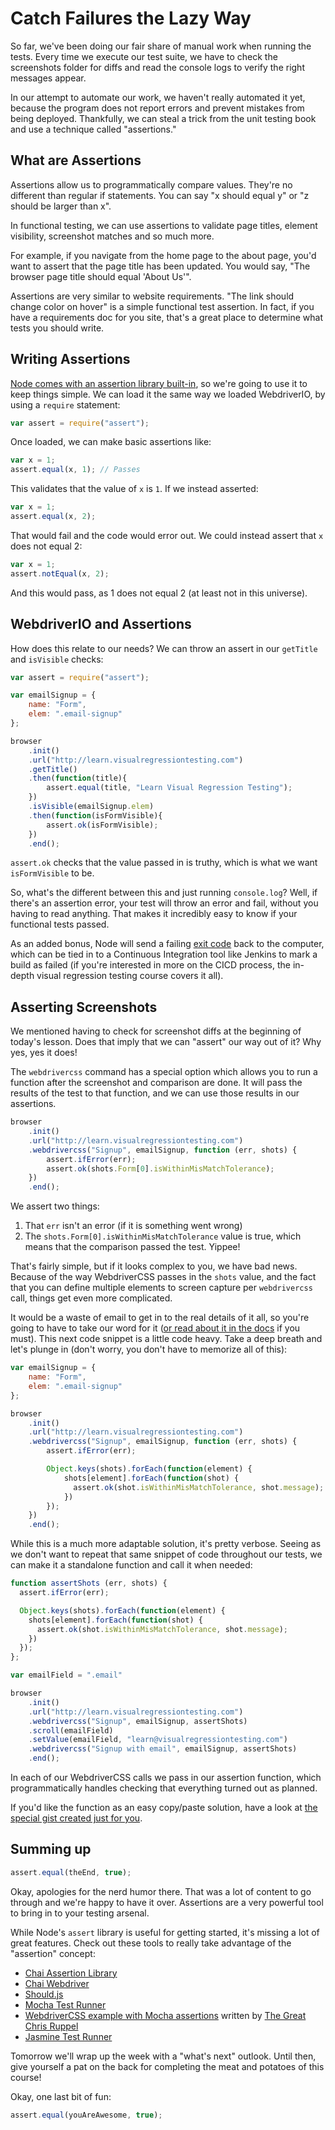 # Catch Failures the Lazy Way

So far, we've been doing our fair share of manual work when running the tests. Every time we execute our test suite, we have to check the screenshots folder for diffs and read the console logs to verify the right messages appear.

In our attempt to automate our work, we haven't really automated it yet, because the program does not report errors and prevent mistakes from being deployed. Thankfully, we can steal a trick from the unit testing book and use a technique called "assertions."

## What are Assertions

Assertions allow us to programmatically compare values. They're no different than regular if statements. You can say "x should equal y" or "z should be larger than x".

In functional testing, we can use assertions to validate page titles, element visibility, screenshot matches and so much more.

For example, if you navigate from the home page to the about page, you'd want to assert that the page title has been updated. You would say, "The browser page title should equal 'About Us'".

Assertions are very similar to website requirements. "The link should change color on hover" is a simple functional test assertion. In fact, if you have a requirements doc for you site, that's a great place to determine what tests you should write.

## Writing Assertions

[Node comes with an assertion library built-in](https://nodejs.org/docs/latest/api/assert.html), so we're going to use it to keep things simple. We can load it the same way we loaded WebdriverIO, by using a `require` statement:

```js
var assert = require("assert");
```

Once loaded, we can make basic assertions like:

```js
var x = 1;
assert.equal(x, 1); // Passes
```

This validates that the value of `x` is `1`. If we instead asserted:

```js
var x = 1;
assert.equal(x, 2);
```

That would fail and the code would error out. We could instead assert that `x` does not equal 2:

```js
var x = 1;
assert.notEqual(x, 2);
```

And this would pass, as 1 does not equal 2 (at least not in this universe).

## WebdriverIO and Assertions

How does this relate to our needs? We can throw an assert in our `getTitle` and `isVisible` checks:

```js
var assert = require("assert");

var emailSignup = {
    name: "Form",
    elem: ".email-signup"
};

browser
    .init()
    .url("http://learn.visualregressiontesting.com")
    .getTitle()
    .then(function(title){ 
        assert.equal(title, "Learn Visual Regression Testing");
    })
    .isVisible(emailSignup.elem)
    .then(function(isFormVisible){ 
        assert.ok(isFormVisible);
    })
    .end();
```

`assert.ok` checks that the value passed in is truthy, which is what we want `isFormVisible` to be.

So, what's the different between this and just running `console.log`? Well, if there's an assertion error, your test will throw an error and fail, without you having to read anything. That makes it incredibly easy to know if your functional tests passed.

As an added bonus, Node will send a failing [exit code](http://bencane.com/2014/09/02/understanding-exit-codes-and-how-to-use-them-in-bash-scripts/) back to the computer, which can be tied in to a Continuous Integration tool like Jenkins to mark a build as failed (if you're interested in more on the CICD process, the in-depth visual regression testing course covers it all).

## Asserting Screenshots

We mentioned having to check for screenshot diffs at the beginning of today's lesson. Does that imply that we can "assert" our way out of it? Why yes, yes it does!

The `webdrivercss` command has a special option which allows you to run a function after the screenshot and comparison are done. It will pass the results of the test to that function, and we can use those results in our assertions.


```js
browser
    .init()
    .url("http://learn.visualregressiontesting.com")
    .webdrivercss("Signup", emailSignup, function (err, shots) {
        assert.ifError(err);
        assert.ok(shots.Form[0].isWithinMisMatchTolerance);
    })
    .end();
```

We assert two things:

1. That `err` isn't an error (if it is something went wrong)
2. The `shots.Form[0].isWithinMisMatchTolerance` value is true, which means that the comparison passed the test. Yippee!

That's fairly simple, but if it looks complex to you, we have bad news. Because of the way WebdriverCSS passes in the `shots` value, and the fact that you can define multiple elements to screen capture per `webdrivercss` call, things get even more complicated. 

It would be a waste of email to get in to the real details of it all, so you're going to have to take our word for it ([or read about it in the docs](https://github.com/webdriverio/webdrivercss/pull/140) if you must). This next code snippet is a little code heavy. Take a deep breath and let's plunge in (don't worry, you don't have to memorize all of this):

```js
var emailSignup = {
    name: "Form",
    elem: ".email-signup"
};

browser
    .init()
    .url("http://learn.visualregressiontesting.com")
    .webdrivercss("Signup", emailSignup, function (err, shots) {
        assert.ifError(err);

        Object.keys(shots).forEach(function(element) {
            shots[element].forEach(function(shot) {
              assert.ok(shot.isWithinMisMatchTolerance, shot.message);
            })
        });
    })
    .end();
```

While this is a much more adaptable solution, it's pretty verbose. Seeing as we don't want to repeat that same snippet of code throughout our tests, we can make it a standalone function and call it when needed:

```js
function assertShots (err, shots) {
  assert.ifError(err);

  Object.keys(shots).forEach(function(element) {
    shots[element].forEach(function(shot) {
      assert.ok(shot.isWithinMisMatchTolerance, shot.message);
    })
  });
};

var emailField = ".email"

browser
    .init()
    .url("http://learn.visualregressiontesting.com")
    .webdrivercss("Signup", emailSignup, assertShots)
    .scroll(emailField)
    .setValue(emailField, "learn@visualregressiontesting.com")
    .webdrivercss("Signup with email", emailSignup, assertShots)
    .end();
```

In each of our WebdriverCSS calls we pass in our assertion function, which programmatically handles checking that everything turned out as planned.

If you'd like the function as an easy copy/paste solution, have a look at [the special gist created just for you](https://gist.github.com/klamping/cd32298696ee92b50819).

## Summing up

```js
assert.equal(theEnd, true);
```

Okay, apologies for the nerd humor there. That was a lot of content to go through and we're happy to have it over. Assertions are a very powerful tool to bring in to your testing arsenal.

While Node's `assert` library is useful for getting started, it's missing a lot of great features. Check out these tools to really take advantage of the "assertion" concept:

- [Chai Assertion Library](http://chaijs.com/)
- [Chai Webdriver](http://chaijs.com/plugins/chai-webdriver)
- [Should.js](https://github.com/shouldjs/should.js)
- [Mocha Test Runner](http://mochajs.org/)
- [WebdriverCSS example with Mocha assertions](https://github.com/webdriverio/webdrivercss/blob/master/examples/webdrivercss.browserstack.with.mocha.js) written by [The Great Chris Ruppel](https://twitter.com/rupl)
- [Jasmine Test Runner](http://jasmine.github.io/)

Tomorrow we'll wrap up the week with a "what's next" outlook. Until then, give yourself a pat on the back for completing the meat and potatoes of this course!

Okay, one last bit of fun:

```js
assert.equal(youAreAwesome, true);
```